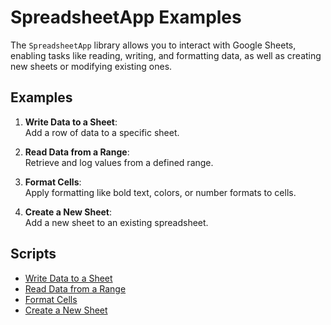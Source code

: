 # SpreadsheetApp Examples

The `SpreadsheetApp` library allows you to interact with Google Sheets, enabling tasks like reading, writing, and formatting data, as well as creating new sheets or modifying existing ones.

## Examples

1. **Write Data to a Sheet**:  
   Add a row of data to a specific sheet.

2. **Read Data from a Range**:  
   Retrieve and log values from a defined range.

3. **Format Cells**:  
   Apply formatting like bold text, colors, or number formats to cells.

4. **Create a New Sheet**:  
   Add a new sheet to an existing spreadsheet.

## Scripts

- [Write Data to a Sheet](./writeData.gs)
- [Read Data from a Range](./readData.gs)
- [Format Cells](./formatCells.gs)
- [Create a New Sheet](./createSheet.gs)
